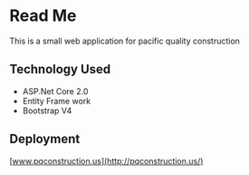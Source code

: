 # Read Me
This is a small web application for pacific quality construction 

## Technology Used
- ASP.Net Core 2.0
- Entity Frame work
- Bootstrap V4

## Deployment
[www.pqconstruction.us](http://pqconstruction.us/)
